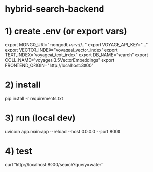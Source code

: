 # hybrid-search-backend


# 1) create .env (or export vars)

export MONGO_URI="mongodb+srv://..."
export VOYAGE_API_KEY="..."
export VECTOR_INDEX="voyageai_vector_index"
export TEXT_INDEX="voyageai_text_index"
export DB_NAME="search"
export COLL_NAME="voyageai3.5VectorEmbeddings"
export FRONTEND_ORIGIN="http://localhost:3000"

# 2) install

pip install -r requirements.txt

# 3) run (local dev)

uvicorn app.main:app --reload --host 0.0.0.0 --port 8000

# 4) test

curl "http://localhost:8000/search?query=water"
